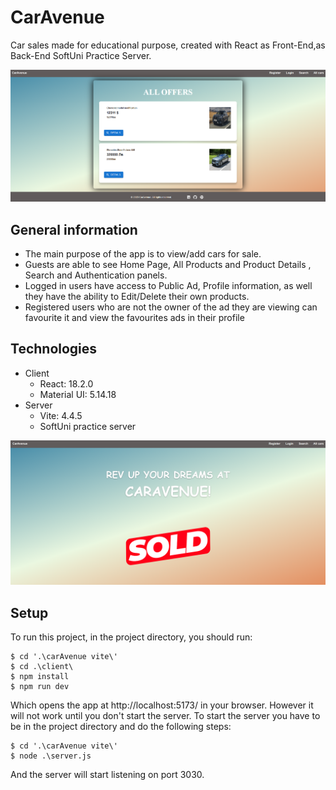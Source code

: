 # CarAvenue
Car sales made for educational purpose, created with React as Front-End,as Back-End SoftUni Practice Server.

<p align="center">
  <img style="text-align: center" src="carAvenue vite/client/public/screen1.png" width="550" title="project-image">
</p>
 
## General information
* The main purpose of the app is to view/add cars for sale.
* Guests are able to see Home Page, All Products and Product Details , Search and Authentication panels.
* Logged in users have access to Public Ad, Profile information, as well they have the ability to Edit/Delete their own products.
* Registered users who are not the owner of the ad they are viewing can favourite it and view the favourites ads in their profile
## Technologies 
* Client
    * React: 18.2.0
    * Material UI: 5.14.18
* Server
  * Vite: 4.4.5
  * SoftUni practice server
 
<p align="center">
  <img style="text-align: center" src="carAvenue vite/client/public/screen2.png" width="550" title="project-image">
</p>

## Setup
To run this project, in the project directory, you should run:

```
$ cd '.\carAvenue vite\'
$ cd .\client\
$ npm install
$ npm run dev
```
Which opens the app at http://localhost:5173/ in your browser.
However it will not work until you don't start the  server.
To start the server you have to be in the project directory and do the following steps:

```
$ cd '.\carAvenue vite\'
$ node .\server.js
```

And the server will start listening on port 3030.
